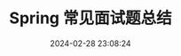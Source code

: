 ---
title: Spring 常见面试题总结
date: 2024-02-28 23:08:24
tags: 
  - Spring
categories: 
  - Interview
password: zzy   
message: 仅管理员可见
---
